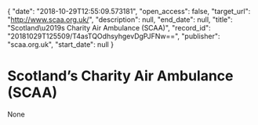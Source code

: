 {
  "date": "2018-10-29T12:55:09.573181", 
  "open_access": false, 
  "target_url": "http://www.scaa.org.uk/", 
  "description": null, 
  "end_date": null, 
  "title": "Scotland\u2019s Charity Air Ambulance (SCAA)", 
  "record_id": "20181029T125509/T4asTQOdhsyhgevDgPJFNw==", 
  "publisher": "scaa.org.uk", 
  "start_date": null
}

# Scotland’s Charity Air Ambulance (SCAA)

None
